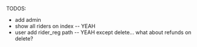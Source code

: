 TODOS:

- add admin 
- show all riders on index -- YEAH
- user add rider_reg path -- YEAH except delete... what about refunds on delete? 
